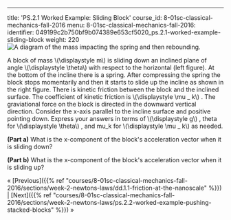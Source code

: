 ---
title: 'PS.2.1 Worked Example: Sliding Block'
course_id: 8-01sc-classical-mechanics-fall-2016
menu:
  8-01sc-classical-mechanics-fall-2016:
    identifier: 049199c2b750bf9b074389e653cf5020_ps.2.1-worked-example-sliding-block
    weight: 220
![A diagram of the mass impacting the spring and then rebounding.](https://open-learning-course-data.s3.amazonaws.com/8-01sc-classical-mechanics-fall-2016/e7c3c8b94d995cd3d77c1628abb04621_week2ps1.svg)

A block of mass \\(\\displaystyle m\\) is sliding down an inclined plane of angle \\(\\displaystyle \\theta\\) with respect to the horizontal (left figure). At the bottom of the incline there is a spring. After compressing the spring the block stops momentarily and then it starts to slide up the incline as shown in the right figure. There is kinetic friction between the block and the inclined surface. The coefficient of kinetic friction is \\(\\displaystyle \\mu \_ k\\) . The graviational force on the block is directed in the downward vertical direction. Consider the x-axis parallel to the incline surface and positive pointing down. Express your answers in terms of \\(\\displaystyle g\\) , theta for \\(\\displaystyle \\theta\\) , and mu\_k for \\(\\displaystyle \\mu \_ k\\) as needed.

**(Part a)** What is the x-component of the block's acceleration vector when it is sliding down?

**(Part b)** What is the x-component of the block's acceleration vector when it is sliding up?

« [Previous]({{% ref "courses/8-01sc-classical-mechanics-fall-2016/sections/week-2-newtons-laws/dd.1.1-friction-at-the-nanoscale" %}}) | [Next]({{% ref "courses/8-01sc-classical-mechanics-fall-2016/sections/week-2-newtons-laws/ps.2.2-worked-example-pushing-stacked-blocks" %}}) »